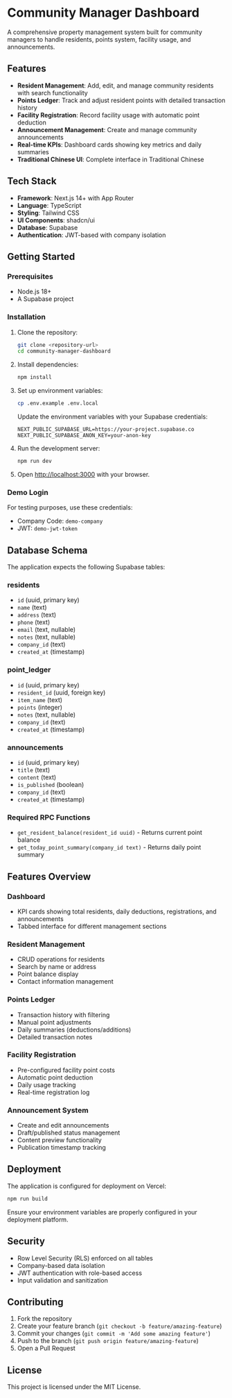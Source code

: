 # Community Manager Dashboard

A comprehensive property management system built for community managers to handle residents, points system, facility usage, and announcements.

## Features

- **Resident Management**: Add, edit, and manage community residents with search functionality
- **Points Ledger**: Track and adjust resident points with detailed transaction history
- **Facility Registration**: Record facility usage with automatic point deduction
- **Announcement Management**: Create and manage community announcements
- **Real-time KPIs**: Dashboard cards showing key metrics and daily summaries
- **Traditional Chinese UI**: Complete interface in Traditional Chinese

## Tech Stack

- **Framework**: Next.js 14+ with App Router
- **Language**: TypeScript
- **Styling**: Tailwind CSS
- **UI Components**: shadcn/ui
- **Database**: Supabase
- **Authentication**: JWT-based with company isolation

## Getting Started

### Prerequisites

- Node.js 18+
- A Supabase project

### Installation

1. Clone the repository:
   ```bash
   git clone <repository-url>
   cd community-manager-dashboard
   ```

2. Install dependencies:
   ```bash
   npm install
   ```

3. Set up environment variables:
   ```bash
   cp .env.example .env.local
   ```
   
   Update the environment variables with your Supabase credentials:
   ```
   NEXT_PUBLIC_SUPABASE_URL=https://your-project.supabase.co
   NEXT_PUBLIC_SUPABASE_ANON_KEY=your-anon-key
   ```

4. Run the development server:
   ```bash
   npm run dev
   ```

5. Open [http://localhost:3000](http://localhost:3000) with your browser.

### Demo Login

For testing purposes, use these credentials:
- Company Code: `demo-company`
- JWT: `demo-jwt-token`

## Database Schema

The application expects the following Supabase tables:

### residents
- `id` (uuid, primary key)
- `name` (text)
- `address` (text)
- `phone` (text)
- `email` (text, nullable)
- `notes` (text, nullable)
- `company_id` (text)
- `created_at` (timestamp)

### point_ledger
- `id` (uuid, primary key)
- `resident_id` (uuid, foreign key)
- `item_name` (text)
- `points` (integer)
- `notes` (text, nullable)
- `company_id` (text)
- `created_at` (timestamp)

### announcements
- `id` (uuid, primary key)
- `title` (text)
- `content` (text)
- `is_published` (boolean)
- `company_id` (text)
- `created_at` (timestamp)

### Required RPC Functions
- `get_resident_balance(resident_id uuid)` - Returns current point balance
- `get_today_point_summary(company_id text)` - Returns daily point summary

## Features Overview

### Dashboard
- KPI cards showing total residents, daily deductions, registrations, and announcements
- Tabbed interface for different management sections

### Resident Management
- CRUD operations for residents
- Search by name or address
- Point balance display
- Contact information management

### Points Ledger
- Transaction history with filtering
- Manual point adjustments
- Daily summaries (deductions/additions)
- Detailed transaction notes

### Facility Registration
- Pre-configured facility point costs
- Automatic point deduction
- Daily usage tracking
- Real-time registration log

### Announcement System
- Create and edit announcements
- Draft/published status management
- Content preview functionality
- Publication timestamp tracking

## Deployment

The application is configured for deployment on Vercel:

```bash
npm run build
```

Ensure your environment variables are properly configured in your deployment platform.

## Security

- Row Level Security (RLS) enforced on all tables
- Company-based data isolation
- JWT authentication with role-based access
- Input validation and sanitization

## Contributing

1. Fork the repository
2. Create your feature branch (`git checkout -b feature/amazing-feature`)
3. Commit your changes (`git commit -m 'Add some amazing feature'`)
4. Push to the branch (`git push origin feature/amazing-feature`)
5. Open a Pull Request

## License

This project is licensed under the MIT License.